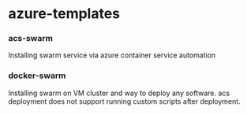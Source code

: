 # azure-templates


### acs-swarm

Installing swarm service via azure container service automation

### docker-swarm

Installing swarm on VM cluster and way to deploy any software. acs deployment does not support running custom scripts after deployment.
